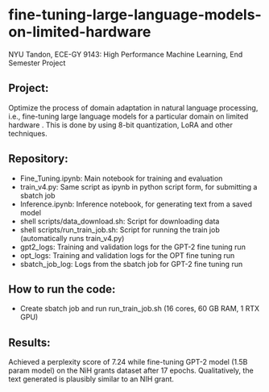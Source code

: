 # fine-tuning-large-language-models-on-limited-hardware
NYU Tandon, ECE-GY 9143: High Performance Machine Learning, End Semester Project

## Project:
Optimize the process of domain adaptation in natural language processing, i.e., fine-tuning large language models for a particular domain on limited hardware . This is done by using 8-bit quantization, LoRA and other techniques.

## Repository:
- Fine_Tuning.ipynb: Main notebook for training and evaluation
- train_v4.py: Same script as ipynb in python script form, for submitting a sbatch job
- Inference.ipynb: Inference notebook, for generating text from a saved model
- shell scripts/data_download.sh: Script for downloading data
- shell scripts/run_train_job.sh: Script for running the train job (automatically runs train_v4.py)
- gpt2_logs: Training and validation logs for the GPT-2 fine tuning run
- opt_logs:  Training and validation logs for the OPT fine tuning run
- sbatch_job_log: Logs from the sbatch job for GPT-2 fine tuning run

## How to run the code:
- Create sbatch job and run run_train_job.sh (16 cores, 60 GB RAM, 1 RTX GPU)

## Results:
Achieved a perplexity score of 7.24 while fine-tuning GPT-2 model (1.5B param model) on the NiH grants dataset after 17 epochs. Qualitatively, the text generated is plausibly similar to an NIH grant.
